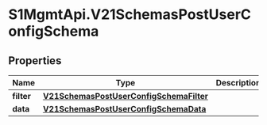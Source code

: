 # S1MgmtApi.V21SchemasPostUserConfigSchema

## Properties
Name | Type | Description | Notes
------------ | ------------- | ------------- | -------------
**filter** | [**V21SchemasPostUserConfigSchemaFilter**](V21SchemasPostUserConfigSchemaFilter.md) |  | 
**data** | [**V21SchemasPostUserConfigSchemaData**](V21SchemasPostUserConfigSchemaData.md) |  | 


